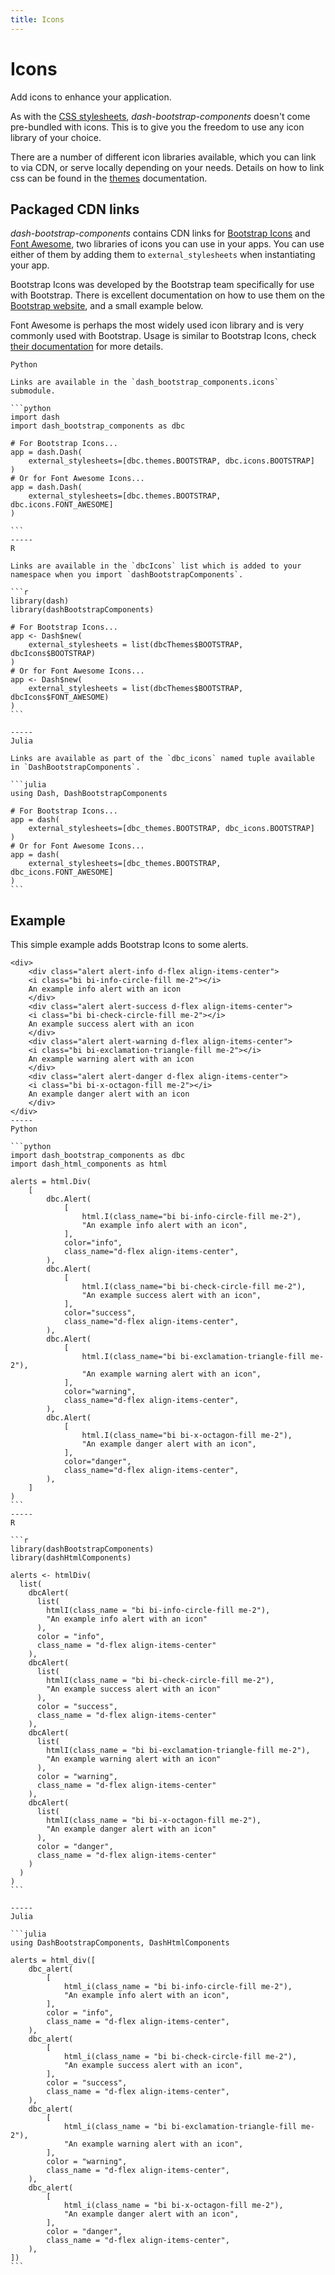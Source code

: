 ```yaml
---
title: Icons
---
```


# Icons

<p class="lead">Add icons to enhance your application.</p>

As with the [CSS stylesheets](/docs/themes), _dash-bootstrap-components_ doesn't come pre-bundled with icons. This is to give you the freedom to use any icon library of your choice.

There are a number of different icon libraries available, which you can link to via CDN, or serve locally depending on your needs. Details on how to link css can be found in the [themes](/docs/themes) documentation.

## Packaged CDN links

_dash-bootstrap-components_ contains CDN links for [Bootstrap Icons](https://icons.getbootstrap.com/) and [Font Awesome](https://fontawesome.com/), two libraries of icons you can use in your apps. You can use either of them by adding them to `external_stylesheets` when instantiating your app.

Bootstrap Icons was developed by the Bootstrap team specifically for use with Bootstrap. There is excellent documentation on how to use them on the [Bootstrap website](https://icons.getbootstrap.com/#usage), and a small example below.

Font Awesome is perhaps the most widely used icon library and is very commonly used with Bootstrap. Usage is similar to Bootstrap Icons, check [their documentation](https://fontawesome.com/v5.15/how-to-use/on-the-web/referencing-icons/basic-use) for more details.

~~~bootstrap-tabs
Python

Links are available in the `dash_bootstrap_components.icons` submodule.

```python
import dash
import dash_bootstrap_components as dbc

# For Bootstrap Icons...
app = dash.Dash(
    external_stylesheets=[dbc.themes.BOOTSTRAP, dbc.icons.BOOTSTRAP]
)
# Or for Font Awesome Icons...
app = dash.Dash(
    external_stylesheets=[dbc.themes.BOOTSTRAP, dbc.icons.FONT_AWESOME]
)

```
-----
R

Links are available in the `dbcIcons` list which is added to your namespace when you import `dashBootstrapComponents`.

```r
library(dash)
library(dashBootstrapComponents)

# For Bootstrap Icons...
app <- Dash$new(
    external_stylesheets = list(dbcThemes$BOOTSTRAP, dbcIcons$BOOTSTRAP)
)
# Or for Font Awesome Icons...
app <- Dash$new(
    external_stylesheets = list(dbcThemes$BOOTSTRAP, dbcIcons$FONT_AWESOME)
)
```

-----
Julia

Links are available as part of the `dbc_icons` named tuple available in `DashBootstrapComponents`.

```julia
using Dash, DashBootstrapComponents

# For Bootstrap Icons...
app = dash(
    external_stylesheets=[dbc_themes.BOOTSTRAP, dbc_icons.BOOTSTRAP]
)
# Or for Font Awesome Icons...
app = dash(
    external_stylesheets=[dbc_themes.BOOTSTRAP, dbc_icons.FONT_AWESOME]
)
```
~~~

## Example

This simple example adds Bootstrap Icons to some alerts.

~~~bootstrap-example-tabs
<div>
    <div class="alert alert-info d-flex align-items-center">
    <i class="bi bi-info-circle-fill me-2"></i>
    An example info alert with an icon
    </div>
    <div class="alert alert-success d-flex align-items-center">
    <i class="bi bi-check-circle-fill me-2"></i>
    An example success alert with an icon
    </div>
    <div class="alert alert-warning d-flex align-items-center">
    <i class="bi bi-exclamation-triangle-fill me-2"></i>
    An example warning alert with an icon
    </div>
    <div class="alert alert-danger d-flex align-items-center">
    <i class="bi bi-x-octagon-fill me-2"></i>
    An example danger alert with an icon
    </div>
</div>
-----
Python

```python
import dash_bootstrap_components as dbc
import dash_html_components as html

alerts = html.Div(
    [
        dbc.Alert(
            [
                html.I(class_name="bi bi-info-circle-fill me-2"),
                "An example info alert with an icon",
            ],
            color="info",
            class_name="d-flex align-items-center",
        ),
        dbc.Alert(
            [
                html.I(class_name="bi bi-check-circle-fill me-2"),
                "An example success alert with an icon",
            ],
            color="success",
            class_name="d-flex align-items-center",
        ),
        dbc.Alert(
            [
                html.I(class_name="bi bi-exclamation-triangle-fill me-2"),
                "An example warning alert with an icon",
            ],
            color="warning",
            class_name="d-flex align-items-center",
        ),
        dbc.Alert(
            [
                html.I(class_name="bi bi-x-octagon-fill me-2"),
                "An example danger alert with an icon",
            ],
            color="danger",
            class_name="d-flex align-items-center",
        ),
    ]
)
```
-----
R

```r
library(dashBootstrapComponents)
library(dashHtmlComponents)

alerts <- htmlDiv(
  list(
    dbcAlert(
      list(
        htmlI(class_name = "bi bi-info-circle-fill me-2"),
        "An example info alert with an icon"
      ),
      color = "info",
      class_name = "d-flex align-items-center"
    ),
    dbcAlert(
      list(
        htmlI(class_name = "bi bi-check-circle-fill me-2"),
        "An example success alert with an icon"
      ),
      color = "success",
      class_name = "d-flex align-items-center"
    ),
    dbcAlert(
      list(
        htmlI(class_name = "bi bi-exclamation-triangle-fill me-2"),
        "An example warning alert with an icon"
      ),
      color = "warning",
      class_name = "d-flex align-items-center"
    ),
    dbcAlert(
      list(
        htmlI(class_name = "bi bi-x-octagon-fill me-2"),
        "An example danger alert with an icon"
      ),
      color = "danger",
      class_name = "d-flex align-items-center"
    )
  )
)
```

-----
Julia

```julia
using DashBootstrapComponents, DashHtmlComponents

alerts = html_div([
    dbc_alert(
        [
            html_i(class_name = "bi bi-info-circle-fill me-2"),
            "An example info alert with an icon",
        ],
        color = "info",
        class_name = "d-flex align-items-center",
    ),
    dbc_alert(
        [
            html_i(class_name = "bi bi-check-circle-fill me-2"),
            "An example success alert with an icon",
        ],
        color = "success",
        class_name = "d-flex align-items-center",
    ),
    dbc_alert(
        [
            html_i(class_name = "bi bi-exclamation-triangle-fill me-2"),
            "An example warning alert with an icon",
        ],
        color = "warning",
        class_name = "d-flex align-items-center",
    ),
    dbc_alert(
        [
            html_i(class_name = "bi bi-x-octagon-fill me-2"),
            "An example danger alert with an icon",
        ],
        color = "danger",
        class_name = "d-flex align-items-center",
    ),
])
```
~~~
